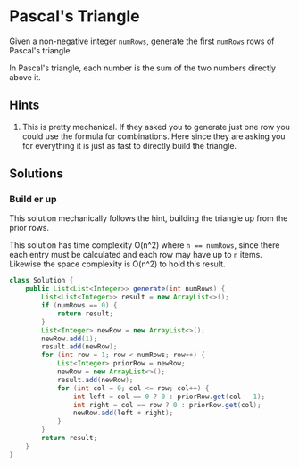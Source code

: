 # Pascal's Triangle

Given a non-negative integer `numRows`, generate the first `numRows` rows of
Pascal's triangle.

In Pascal's triangle, each number is the sum of the two numbers directly above
it.

## Hints

1. This is pretty mechanical. If they asked you to generate just one row you
   could use the formula for combinations. Here since they are asking you for
   everything it is just as fast to directly build the triangle.

## Solutions

### Build er up

This solution mechanically follows the hint, building the triangle up from the
prior rows.

This solution has time complexity O(n^2) where `n == numRows`, since there each
entry must be calculated and each row may have up to `n` items. Likewise the
space complexity is O(n^2) to hold this result.

```java
class Solution {
    public List<List<Integer>> generate(int numRows) {
        List<List<Integer>> result = new ArrayList<>();
        if (numRows == 0) {
            return result;
        }
        List<Integer> newRow = new ArrayList<>();
        newRow.add(1);
        result.add(newRow);
        for (int row = 1; row < numRows; row++) {
            List<Integer> priorRow = newRow;
            newRow = new ArrayList<>();
            result.add(newRow);
            for (int col = 0; col <= row; col++) {
                int left = col == 0 ? 0 : priorRow.get(col - 1);
                int right = col == row ? 0 : priorRow.get(col);
                newRow.add(left + right);
            }
        }
        return result;
    }
}
```
